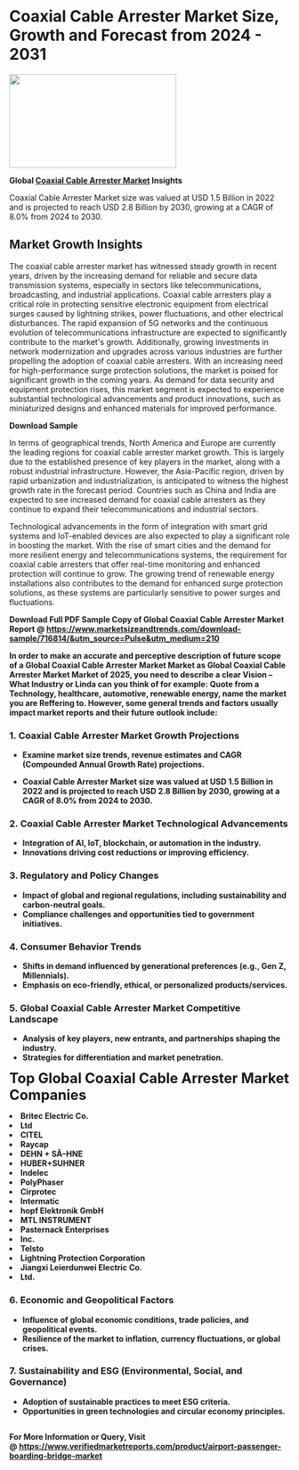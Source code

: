 <H1>Coaxial Cable Arrester Market Size, Growth and Forecast from 2024 - 2031</H1><img class="aligncenter size-medium wp-image-584254" src="https://thirdeyenews.in/wp-content/uploads/2024/09/Global-Market-Research-300x168.jpeg" alt="" width="300" height="168" /><p><strong>Global&nbsp;<a href="https://www.marketsizeandtrends.com/download-sample/716814/&amp;utm_source=Pulse&amp;utm_medium=210">Coaxial Cable Arrester Market</a> Insights</strong></p><p>Coaxial Cable Arrester Market size was valued at USD 1.5 Billion in 2022 and is projected to reach USD 2.8 Billion by 2030, growing at a CAGR of 8.0% from 2024 to 2030.</p><p><h2>Market Growth Insights</h2> <p>The coaxial cable arrester market has witnessed steady growth in recent years, driven by the increasing demand for reliable and secure data transmission systems, especially in sectors like telecommunications, broadcasting, and industrial applications. Coaxial cable arresters play a critical role in protecting sensitive electronic equipment from electrical surges caused by lightning strikes, power fluctuations, and other electrical disturbances. The rapid expansion of 5G networks and the continuous evolution of telecommunications infrastructure are expected to significantly contribute to the market's growth. Additionally, growing investments in network modernization and upgrades across various industries are further propelling the adoption of coaxial cable arresters. With an increasing need for high-performance surge protection solutions, the market is poised for significant growth in the coming years. As demand for data security and equipment protection rises, this market segment is expected to experience substantial technological advancements and product innovations, such as miniaturized designs and enhanced materials for improved performance.</p> <p><strong>Download Sample</strong></p> <p>In terms of geographical trends, North America and Europe are currently the leading regions for coaxial cable arrester market growth. This is largely due to the established presence of key players in the market, along with a robust industrial infrastructure. However, the Asia-Pacific region, driven by rapid urbanization and industrialization, is anticipated to witness the highest growth rate in the forecast period. Countries such as China and India are expected to see increased demand for coaxial cable arresters as they continue to expand their telecommunications and industrial sectors.</p> <p>Technological advancements in the form of integration with smart grid systems and IoT-enabled devices are also expected to play a significant role in boosting the market. With the rise of smart cities and the demand for more resilient energy and telecommunications systems, the requirement for coaxial cable arresters that offer real-time monitoring and enhanced protection will continue to grow. The growing trend of renewable energy installations also contributes to the demand for enhanced surge protection solutions, as these systems are particularly sensitive to power surges and fluctuations.</p> <p><strong></p><p><span class=""><strong>Download Full PDF Sample Copy of Global Coaxial Cable Arrester Market Report</strong> @ <a href="https://www.marketsizeandtrends.com/download-sample/716814/&amp;utm_source=Pulse&amp;utm_medium=210" target="_blank">https://www.marketsizeandtrends.com/download-sample/716814/&amp;utm_source=Pulse&amp;utm_medium=210</a></span></p><p>In order to make an accurate and perceptive description of future scope of a Global&nbsp;Coaxial Cable Arrester Market Market as Global&nbsp;Coaxial Cable Arrester Market Market of 2025, you need to describe a clear Vision &ndash; What Industry or Linda can you think of for example: Quote from a Technology, healthcare, automotive, renewable energy, name the market you are Reffering to. However, some general trends and factors usually impact market reports and their future outlook include:</p><h3>1.&nbsp;<strong>Coaxial Cable Arrester Market Growth Projections</strong></h3><ul><li>Examine market size trends, revenue estimates and CAGR (Compounded Annual Growth Rate) projections.</li><li><p>Coaxial Cable Arrester Market size was valued at USD 1.5 Billion in 2022 and is projected to reach USD 2.8 Billion by 2030, growing at a CAGR of 8.0% from 2024 to 2030.</p></li></ul><h3>2.&nbsp;<strong>Coaxial Cable Arrester Market Technological Advancements</strong></h3><ul><li>Integration of AI, IoT, blockchain, or automation in the industry.</li><li>Innovations driving cost reductions or improving efficiency.</li></ul><h3>3.&nbsp;<strong>Regulatory and Policy Changes</strong></h3><ul><li>Impact of global and regional regulations, including sustainability and carbon-neutral goals.</li><li>Compliance challenges and opportunities tied to government initiatives.</li></ul><h3>4.&nbsp;<strong>Consumer Behavior Trends</strong></h3><ul><li>Shifts in demand influenced by generational preferences (e.g., Gen Z, Millennials).</li><li>Emphasis on eco-friendly, ethical, or personalized products/services.</li></ul><h3>5.&nbsp;<strong>Global Coaxial Cable Arrester Market Competitive Landscape</strong></h3><ul><li>Analysis of key players, new entrants, and partnerships shaping the industry.</li><li>Strategies for differentiation and market penetration.</li></ul><p data-pm-slice="1 1 []"><span style="color: inherit; font-family: inherit; font-size: 25px;">Top Global Coaxial Cable Arrester Market Companies</span></p><div class="" data-test-id=""><p><li>Britec Electric Co.</li><li> Ltd</li><li> CITEL</li><li> Raycap</li><li> DEHN + SÃ–HNE</li><li> HUBER+SUHNER</li><li> Indelec</li><li> PolyPhaser</li><li> Cirprotec</li><li> Intermatic</li><li> hopf Elektronik GmbH</li><li> MTL INSTRUMENT</li><li> Pasternack Enterprises</li><li> Inc.</li><li> Telsto</li><li> Lightning Protection Corporation</li><li> Jiangxi Leierdunwei Electric Co.</li><li> Ltd.</li></p></div><h3>6.&nbsp;<strong>Economic and Geopolitical Factors</strong></h3><ul><li>Influence of global economic conditions, trade policies, and geopolitical events.</li><li>Resilience of the market to inflation, currency fluctuations, or global crises.</li></ul><h3>7.&nbsp;<strong>Sustainability and ESG (Environmental, Social, and Governance)</strong></h3><ul><li>Adoption of sustainable practices to meet ESG criteria.</li><li>Opportunities in green technologies and circular economy principles.</li></ul><h2><strong style="font-size: 14px;">For More Information or Query, Visit @&nbsp;</strong><a style="background-color: #ffffff; font-size: 14px;" href="https://www.marketsizeandtrends.com/report/coaxial-cable-arrester-market/" target="_blank">https://www.verifiedmarketreports.com/product/airport-passenger-boarding-bridge-market</a></h2>
